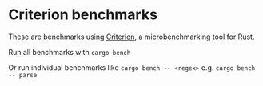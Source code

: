 # Criterion benchmarks

These are benchmarks using [Criterion](https://github.com/bheisler/criterion.rs), a microbenchmarking tool for Rust.

Run all benchmarks with `cargo bench`

Or run individual benchmarks like `cargo bench -- <regex>` e.g. `cargo bench -- parse`